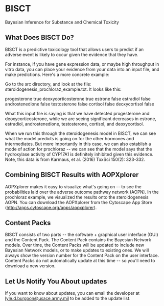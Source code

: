 # BISCT

Bayesian Inference for Substance and Chemical Toxicity

## What Does BISCT Do?

BISCT is a predictive toxicology tool that allows users to predict if an adverse event is likely to occur given the evidence that they have.

For instance, if you have gene expression data, or maybe high throughput in vitro data, you can place your evidence from your data into an input file, and make predictions. Here's a more concrete example:

Go to the src directory, and look at the file: steroidogenesis_prochloraz_example.txt. It looks like this:

progesterone	true
deoxycorticosterone	true
estrone	false
estradiol	false
androstenedione	false
testosterone	false
cortisol	false
deoxycortisol	false


What this input file is saying is that we have detected progesterone and deoxycorticosterone, while we are seeing significant decreases in estrone, estradiol, androstenedione, testosterone, cortisol, and deoxycortisol.

When we run this through the steroidogenesis model in BISCT, we can see what the model predicts is going on for the other hormones and intermediates. But more importantly in this case, we can also establish a mode of action for prochloraz -- we can see that the model says that the hydroxylase activity of CYP17A1 is definitely inhibited given this evidence. Note, this data is from Karmaus, et al. (2016) ToxSci 150(2): 323-332.

## Combining BISCT Results with AOPXplorer

AOPXplorer makes it easy to visualize what's going on -- to see the probabilities laid over the adverse outcome pathway network (AOPN). In the prochloraz example, we visualized the results onto the steroidogenesis AOPN. You can download the AOPXplorer from the Cytoscape App Store (http://apps.cytoscape.org/apps/aopxplorer).

## Content Packs

BISCT consists of two parts -- the software + graphical user interface (GUI) and the Content Pack. The Content Pack contains the Bayesian Network models. Over time, the Content Packs will be updated to include new Bayesian Network models, or to make updates to existing ones. We will always show the version number for the Content Pack on the user interface. Content Packs do not automatically update at this time -- so you'll need to download a new version.

## Let Us Notify You About updates

If you want to know about updates, you can email the developer at lyle.d.burgoon@usace.army.mil to be added to the update list.
